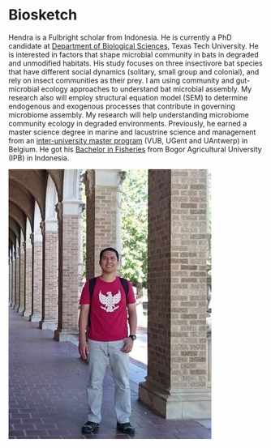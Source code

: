 # Biosketch

Hendra is a Fulbright scholar from Indonesia. He is currently a PhD candidate at [Department of Biological Sciences](https://www.depts.ttu.edu/biology), Texas Tech University. He is interested in factors that shape microbial community in bats in degraded and unmodified habitats. His study focuses on three insectivore bat species that have different social dynamics (solitary, small group and colonial), and rely on insect communities as their prey. I am using community and gut-microbial ecology approaches to understand bat microbial assembly. My research also will employ structural equation model (SEM) to determine endogenous and exogenous processes that contribute in governing microbiome assembly. My research will help understanding microbiome community ecology in degraded environments. Previously, he earned a master science degree in marine and lacustrine science and management from an [inter-university master program](https://oceansandlakes.chromis.be) (VUB, UGent and UAntwerp) in Belgium. He got his [Bachelor in Fisheries](https://www.ipb.ac.id/page/tmp) from Bogor Agricultural University (IPB) in Indonesia.

![](/docs/myself2.jpg)
